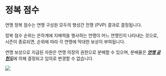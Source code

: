 # 정복 점수

 연맹 정복 점수는 연맹 구성원 모두의 행성간 전쟁 (PVP) 결과로 결정됩니다.

정복 점수 순위는 은하계에 지배력을 행사하는 연맹이 어느 연맹인지 나타내는 것으로, 시즌이 종료되면, 순위에 따라 각 연맹에 막대한 보상이 부여됩니다.

연맹 보상으로 지급된 자원은 연맹 의장의 권한으로 분배할 수 있으며, 분배율은 [***<u>연맹 공헌도</u>***](kor/607fedcontribution#연맹-공헌도)에 의해 결정되고 임의로 변경할 수 없습니다.

![](http://astrokings.s3.amazonaws.com/html/img/help/606_001fedconquestscore.JPG)